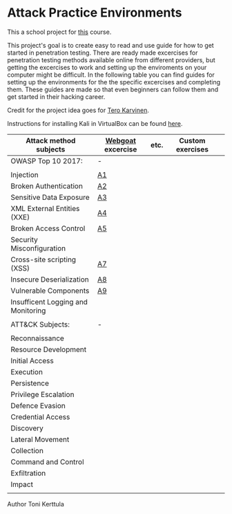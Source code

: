 # Attack Practice Environments

This a school project for [this](https://terokarvinen.com/2021/your-project-infrastructure-project-pro4tf023-3007/) course.

This project's goal is to create easy to read and use guide for how to get started in penetration testing. There are ready made excercises for penetration testing methods available online from different providers, but getting the excercises to work and setting up the enviroments on your computer might be difficult. In the following table you can find guides for setting up the environments for the the specific excercises and completing them. These guides are made so that even beginners can follow them and get started in their hacking career.

Credit for the project idea goes for [Tero Karvinen](https://terokarvinen.com/).

Instructions for installing Kali in VirtualBox can be found [here](https://github.com/tonikerttula/APE/blob/main/Kali.md).

|Attack method subjects   	|[Webgoat](https://github.com/tonikerttula/APE/blob/main/webgoat.md) excercise   	|etc.   	|Custom exercises   	|   	|
|---	|---	|---	|---	|---	|
|OWASP Top 10 2017:   	| -  	|   	|   	|   	|
|   	|   	|   	|   	|   	|
|Injection   	|[A1](https://github.com/tonikerttula/APE/blob/main/A1.md)   	|   	|   	|   	|
|Broken Authentication   	|[A2](https://github.com/tonikerttula/APE/blob/main/A2.md)   	|   	|   	|   	|
|Sensitive Data Exposure   	|[A3](https://github.com/tonikerttula/APE/blob/main/A3.md)   	|   	|   	|   	|
|XML External Entities (XXE)   	|[A4](https://github.com/tonikerttula/APE/blob/main/A4.md)   	|   	|   	|   	|
|Broken Access Control   	|[A5](https://github.com/tonikerttula/APE/blob/main/A5.md)   	|   	|   	|   	|
|Security Misconfiguration   	|   	|   	|   	|   	|
|Cross-site scripting (XSS)   	|[A7](https://github.com/tonikerttula/APE/blob/main/A7.md)   	|   	|   	|   	|
|Insecure Deserialization   	|[A8](https://github.com/tonikerttula/APE/blob/main/A8.md)   	|   	|   	|   	|
|Vulnerable Components   	|[A9](https://github.com/tonikerttula/APE/blob/main/A9.md)   	|   	|   	|   	|
|Insufficent Logging and Monitoring   	|   	|   	|   	|   	|
|   	|   	|   	|   	|   	|
|ATT&CK Subjects:   	| -  	|   	|   	|   	|
|   	|   	|   	|   	|   	|
|Reconnaissance   	|   	|   	|   	|   	|
|Resource Development   	|   	|   	|   	|   	|
|Initial Access   	|   	|   	|   	|   	|
|Execution   	|   	|   	|   	|   	|
|Persistence   	|   	|   	|   	|   	|
|Privilege Escalation   	|   	|   	|   	|   	|
|Defence Evasion   	|   	|   	|   	|   	|
|Credential Access   	|   	|   	|   	|   	|
|Discovery   	|   	|   	|   	|   	|
|Lateral Movement   	|   	|   	|   	|   	|
|Collection   	|   	|   	|   	|   	|
|Command and Control   	|   	|   	|   	|   	|
|Exfiltration   	|   	|   	|   	|   	|
|Impact   	|   	|   	|   	|   	|
|   	|   	|   	|   	|   	|

Author Toni Kerttula
